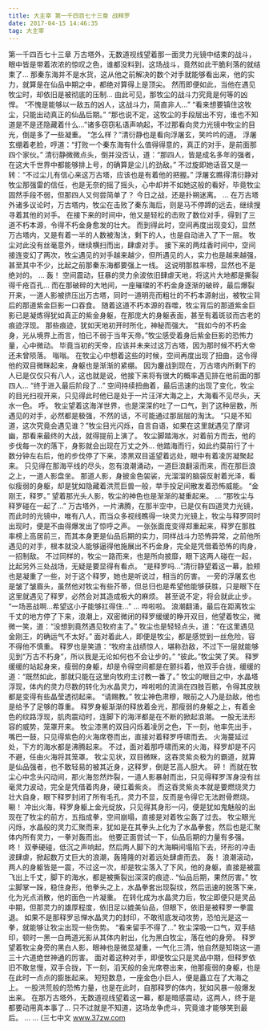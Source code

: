 ```yaml
---
title: 大主宰 第一千四百七十三章 战释罗
date: 2017-04-15 14:46:35
tag: 大主宰
---
```


第一千四百七十三章
万古塔外，无数道视线望着那一面灵力光镜中结束的战斗，眼中皆是带着浓浓的惊叹之色，谁都没料到，这场战斗，竟然如此干脆利落的就结束了...
那秦东海并不是水货，这从他之前解决的数个对手就能够看出来，他的实力，就算是在仙品中期之中，都绝对算得上是顶尖。
然而即便如此，当他在遇见牧尘时，却依旧是被彻底的压制...
由此可见，那牧尘的战斗力究竟是何等的凶悍。
“不愧是能够以一敌五的凶人，这战斗力，简直非人...”
“看来想要镇住这牧尘，只能出动真正的仙品后期。”
“那也说不定，这牧尘的手段层出不穷，谁也不知道是不是还隐藏着什么...”诸多窃窃私语声响起，不过那看向灵力光镜中牧尘的目光，倒是多了一些凝重。
“怎么样？”清衍静也是看向浮屠玄，笑吟吟的道。
浮屠玄绷着老脸，哼道：“打败一个秦东海有什么值得得意的，真正的对手，是前面那四个家伙。”
清衍静微微点头，倒并没否认，道：“那四人，皆是成名多年的强者，在这大千世界中都能够排上号，的确算是尘儿的劲敌。”
不过旋即她话音又是一转：“不过尘儿有信心来这万古塔，应该也是有着他的把握。”
浮屠玄瞧得清衍静对牧尘那强雷的信任，也是无奈的摇了摇头，心中却并不如她这般的看好，毕竟牧尘固然手段不弱，但那四人又何尝简单了？
今日之战，还是扑朔迷离。
...
在万古塔外诸多议论时，万古塔内，牧尘在击败了秦东海后，则是马不停蹄的远去，继续搜寻着其他的对手。
在接下来的时间中，他又是轻松的击败了数位对手，得到了三道不朽本源，令得不朽金身愈发的壮大。
而到得此时，空间再度出现变幻，显然万古塔内，又是有着一半的人数被淘汰，剩下的人，也是自动进入了下一层。
牧尘对此没有丝毫意外，继续横扫而出，肆虐对手。
接下来的两炷香时间中，空间接连变幻了两次，牧尘遇见的对手越来越少，但所遇见的人，实力也是越来越强，甚至其中不少，比起之前那秦东海都要强上一线。
这说明那胜率榜，显然也不是绝对的。
...
轰！
空间震动，狂暴的灵力余波依旧肆虐天地，将这片大地都是撕裂得千疮百孔...
而在那破碎的大地间，一座璀璨的不朽金身逐渐的破碎，最后爆裂开来，一道人影被挤压出万古塔，同时一道明亮而粗壮的不朽本源射出，被牧尘背后的那道紫金巨影一口吞食。
随着这道不朽本源的吞噬，牧尘背后的那道紫金巨影已是凝炼得犹如真正的紫金身躯，在那庞大的身躯表面，甚至有着斑驳而古老的痕迹浮现。
那些痕迹，犹如天地初开时所化，神秘而强大。
“我如今的不朽金身，光从境界上而言，怕已不弱于当年天帝。”牧尘感受着身后紫金巨影的恐怖力量，心中微动。
毕竟当初的天帝，应该并未来过这万古塔，因为那时候不朽大帝还未曾陨落。
嗡嗡。
在牧尘心中想着这些的时候，空间再度出现了扭曲，这令得他的双目微眯起来，身躯也是渐渐的紧绷。
因为鏖战到现在，万古塔内所剩下的人已是仅仅只有八人，这也就是说，他接下来将有很大的概率遇见排在他前面的那四人...
“终于进入最后阶段了...”
空间持续扭曲着，最后迅速的出现了变化，牧尘的目光扫视开来，只见得此时他已是处于一片汪洋大海之上，大海看不见尽头，天水一色。
呼。
牧尘望着这海洋世界，也是深深的吐了一口气，到了这种层数，所遇见的对手，必然都是极强，不然的话，不可能通过那层层的淘汰。
“只是不知道，这次究竟会遇见谁？”牧尘目光闪烁，自言自语，如果在这里就遇见了摩诃幽，那看来最终的大战，就得提前上演了。
牧尘脚踏海水，对着前方而去，他的步伐每一次的落下，身影就会出现在万丈之外...
他踏海而行，如此约莫前行了十数分钟左右后，他的步伐停了下来，漆黑双目遥望着远处，眼中有着凌厉凝聚起来。
只见得在那海平线的尽头，忽有浪潮涌动，一道巨浪翻滚而来，而在那巨浪之上，一道人影盘坐。
那道人影，身披金色袈裟，光溜溜的脑袋反射着光泽，看似瘦弱的身躯，却是犹如隐藏着洪荒巨兽一般，举手投足间散发着恐怖威能。
“金刚王，释罗。”
望着那光头人影，牧尘的神色也是渐渐的凝重起来。
...
“那牧尘与释罗碰在一起了...”
万古塔外，一片沸腾，在那半空中，已是仅有四道灵力光镜，而此时的光镜中，唯有八人，而当众多视线瞧得一块灵力光镜上，牧尘与释罗同时出现时，便是不由得爆发出了惊呼之声。
一张张面庞变得郑重起来，释罗在那胜率榜上高居前三，而其本身更是仙品后期的实力，同样战斗力恐怖异常，之前他所遇见的对手，根本就没人能够逼得他施展出不朽金身，完全是凭借着恐怖的肉身，一招制敌。
不过同样的，牧尘一路而来，也是所向披靡，眼下这两人碰在一起，比起另外三处战场，无疑是要显得有看点。
“是释罗吗...”清衍静望着这一幕，脸颊也是凝重了一些，对于这个释罗，她也是听说过，相当的厉害。
一旁的浮屠玄也是皱了皱眉头，虽然他对牧尘有些芥蒂，但总归也是希望他能够获胜，只是眼下在这里就遇见了释罗，必然会对其造成极大的麻烦。
甚至说不定，将会就此止步。
“一场恶战啊...希望这小子能够扛得住...”
...
哗啦啦。
浪潮翻涌，最后在距离牧尘千丈的地方停了下来，浪潮上，双密微闭的释罗缓缓的睁开双目，他望着牧尘，微微一笑，道：“没想到竟然遇见牧府主了。”
牧尘也是轻轻点头，道：“在这里遇见金刚王，的确运气不太好。”
面对着此人，即便是牧尘，都是感觉到一丝危险，容不得他不慎重。
释罗也是笑道：“牧府主战绩惊人，堪称劲敌，不过下一层就能够见到“万古不朽身”，所以我是无论如何也不会让步的。”
“彼此。”牧尘笑了笑。
释罗缓缓的站起身来，瘦弱的身躯，却是令得空间都是在颤抖着，他双手合拢，缓缓的道：“既然如此，那就只能在这里向牧府主讨教一番了。”
牧尘的眼目之中，水晶塔浮现，体内的灵力尽数的转化为水晶灵力，哗啦啦的流淌在四肢百骸，令得其皮肤都是变得有些晶莹透彻起来。
“请赐教。”
牧尘神色肃穆，眼前之人乃是劲敌，他也是给予了足够的尊重。
释罗身躯渐渐的释放着金光，那瘦弱的身躯之上，有着金色的纹路浮现，肌肉震动时，连脚下的海洋都是在不断的掀起浪潮。
一股无法形容的威势，笼罩开来。
牧尘漆黑的双目闪烁着凌厉之色，下一刻，他率先出手，嘴巴一鼓，只见得紫色的火海席卷而出，直接对着释罗呼啸而去。
火海蔓延过处，下方的海水都是沸腾起来。
不过，面对着那呼啸而来的火海，释罗却是不闪不避，任由火海将其笼罩。
牧尘见状，双目微眯，这吞灵紫炎极为的霸道，就算是仙品强者，也不敢轻易的被其近身，这释罗，倒是艺高人胆大。
砰！
而就在牧尘心中念头闪动间，那火海忽然炸裂，一道人影暴射而出，只见得释罗浑身没有丝毫灵力波动，完全是凭借着肉身，硬扛着紫炎。
而这吞灵紫炎本就是要燃烧灵力壮大自身，眼下释罗封闭了所有毛孔，灵力不显，反而是令得它无法跗骨燃烧。
唰！
冲出火海，释罗身躯上金光绽放，只见得其身形一闪，便是犹如鬼魅般的出现在了牧尘的前方，五指成拳，空间崩塌，直接是对着牧尘轰了过去。
牧尘眼光闪烁，水晶般的灵力汇聚而来，犹如是在其拳头上化为了水晶拳套，然后也是汇聚体内所有灵力，一拳对轰而出。
他要正面尝试一下，仙品后期的力量有多强。
咚！
双拳硬碰，低沉之声响起，然后两人脚下的大海瞬间塌陷下去，环形的冲击波肆虐，掀起数万丈巨大的浪潮，轰隆隆的对着远处肆虐而去。
轰！
浪潮滚动，两人的身躯皆是一震，不过这一次，却是牧尘落入了下风，他的身躯，直接是被震飞出上千丈，脚下的海水，都是被撕裂出深深的痕迹..
“仙品后期，果然厉害。”
牧尘脚掌一跺，稳住身形，他拳头之上，水晶拳套出现裂纹，然后迅速的脱落下来，化为光点消散，他的面色一片凝重。
在转化成为水晶灵力后，牧尘即便只是灵品中期，但那灵力的雄厚程度，依旧足以媲美仙品，但眼下，依旧是被释罗一拳震退。
如果不是那释罗忌惮水晶灵力的封印，不敢彻底发动攻势，恐怕光是这一拳，就能够让牧尘出现一些伤势。
“看来留手不得了...”
牧尘深吸一口气，双手结印，顿时一黑一白两道光影从其体内射出，化为黑白牧尘，落在他的身旁。
释罗望着牧尘身旁的黑白人影，眼神也是微显凝重，一气化三清，他自然是知晓这一道三十六道绝世神通的厉害。
面对着这种对手，即便牧尘只是灵品中期，但释罗依旧不敢怠慢，双手合拢，下一刻，滔天般的金光席卷出来，他那瘦弱的身躯，也是在此时一点点的膨胀起来。
短短数息，一座金色小巨人，便是矗立在了大海之上。
一股洪荒般的恐怖力量，也是在此时，自那释罗的体内，犹如风暴一般爆发出来。
在那万古塔外，无数道视线望着这一幕，都是暗感震动，这两人，终于是都要动用真本事了...
只不过就是不知道，这场龙争虎斗，究竟谁才能够笑到最后。
...
...
(三七中文 www.37zw.com